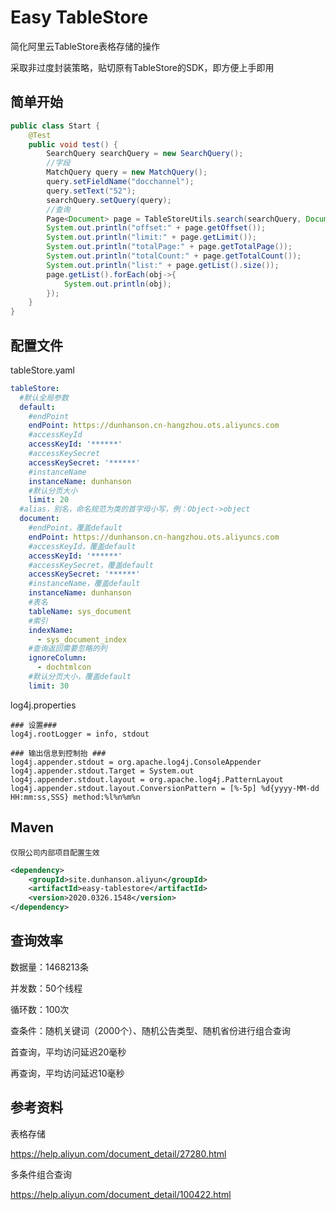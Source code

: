 # Easy TableStore

简化阿里云TableStore表格存储的操作

采取非过度封装策略，贴切原有TableStore的SDK，即方便上手即用



## 简单开始

```java
public class Start {
    @Test
    public void test() {
        SearchQuery searchQuery = new SearchQuery();
        //字段
        MatchQuery query = new MatchQuery();
        query.setFieldName("docchannel");
        query.setText("52");
        searchQuery.setQuery(query);
        //查询
        Page<Document> page = TableStoreUtils.search(searchQuery, Document.class, true);
        System.out.println("offset:" + page.getOffset());
        System.out.println("limit:" + page.getLimit());
        System.out.println("totalPage:" + page.getTotalPage());
        System.out.println("totalCount:" + page.getTotalCount());
        System.out.println("list:" + page.getList().size());
        page.getList().forEach(obj->{
            System.out.println(obj);
        });
    }
}

```



## 配置文件

tableStore.yaml

```yaml
tableStore:
  #默认全局参数
  default:
    #endPoint
    endPoint: https://dunhanson.cn-hangzhou.ots.aliyuncs.com
    #accessKeyId
    accessKeyId: '******'
    #accessKeySecret
    accessKeySecret: '******'
    #instanceName
    instanceName: dunhanson
    #默认分页大小
    limit: 20
  #alias，别名，命名规范为类的首字母小写，例：Object->object
  document:
    #endPoint，覆盖default
    endPoint: https://dunhanson.cn-hangzhou.ots.aliyuncs.com
    #accessKeyId，覆盖default
    accessKeyId: '******'
    #accessKeySecret，覆盖default
    accessKeySecret: '******'
    #instanceName，覆盖default
    instanceName: dunhanson
    #表名
    tableName: sys_document
    #索引
    indexName:
      - sys_document_index
    #查询返回需要忽略的列
    ignoreColumn:
      - dochtmlcon
    #默认分页大小，覆盖default
    limit: 30
```

log4j.properties

```properties
### 设置###
log4j.rootLogger = info, stdout

### 输出信息到控制抬 ###
log4j.appender.stdout = org.apache.log4j.ConsoleAppender
log4j.appender.stdout.Target = System.out
log4j.appender.stdout.layout = org.apache.log4j.PatternLayout
log4j.appender.stdout.layout.ConversionPattern = [%-5p] %d{yyyy-MM-dd HH:mm:ss,SSS} method:%l%n%m%n
```



## Maven

`仅限公司内部项目配置生效`

```xml
<dependency>
    <groupId>site.dunhanson.aliyun</groupId>
    <artifactId>easy-tablestore</artifactId>
    <version>2020.0326.1548</version>
</dependency>
```



## 查询效率

数据量：1468213条

并发数：50个线程

循环数：100次

查条件：随机关键词（2000个）、随机公告类型、随机省份进行组合查询

首查询，平均访问延迟20毫秒

再查询，平均访问延迟10毫秒



## 参考资料

表格存储

https://help.aliyun.com/document_detail/27280.html

多条件组合查询

https://help.aliyun.com/document_detail/100422.html